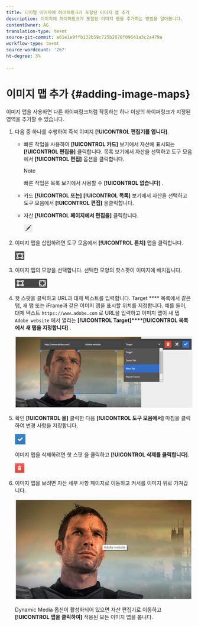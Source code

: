 ```yaml
---
title: 디지털 이미지에 하이퍼링크가 포함된 이미지 맵 추가
description: 이미지에 하이퍼링크가 포함된 이미지 맵을 추가하는 방법을 알아봅니다.
contentOwner: AG
translation-type: tm+mt
source-git-commit: a61e1e9ffb132b59c725b2078f09641a3c2a479a
workflow-type: tm+mt
source-wordcount: '267'
ht-degree: 3%

---
```



# 이미지 맵 추가 {#adding-image-maps}

이미지 맵을 사용하면 다른 하이퍼링크처럼 작동하는 하나 이상의 하이퍼링크가 지정된 영역을 추가할 수 있습니다.

1. 다음 중 하나를 수행하여 즉석 이미지 **[!UICONTROL 편집기를 엽니다]**.

   * 빠른 작업을 사용하여 **[!UICONTROL 카드]** 보기에서 자산에 표시되는 **[!UICONTROL 편집을]** 클릭합니다. 목록 보기에서 자산을 선택하고 도구 모음에서 **[!UICONTROL 편집]** 옵션을 클릭합니다.

      >[!NOTE]
      >
      >빠른 작업은 목록 보기에서 사용할 수 **[!UICONTROL 없습니다]** .

   * 카드 **[!UICONTROL 또는]** **[!UICONTROL 목록]** 보기에서 자산을 선택하고 도구 모음에서 **[!UICONTROL 편집]** 을클릭합니다.
   * 자산 **[!UICONTROL 페이지에서 편집을]** 클릭합니다.

      ![chlimage_1-420](assets/chlimage_1-420.png)

1. 이미지 맵을 삽입하려면 도구 모음에서 **[!UICONTROL 론치]** 맵을 클릭합니다.

   ![chlimage_1-421](assets/chlimage_1-421.png)

1. 이미지 맵의 모양을 선택합니다. 선택한 모양의 핫스팟이 이미지에 배치됩니다.

   ![chlimage_1-422](assets/chlimage_1-422.png)

1. 핫 스팟을 클릭하고 URL과 대체 텍스트를 입력합니다. Target **** 목록에서 같은 탭, 새 탭 또는 iFrame과 같은 이미지 맵을 표시할 위치를 지정합니다. 예를 들어, 대체 텍스트 `https://www.adobe.com` 로 URL을 입력하고 이미지 맵이 새 탭 `Adobe website` 에서 열리는 **[!UICONTROL Target]****[!UICONTROL 목록에서 새 탭을 지정합니다]** .

   ![chlimage_1-423](assets/chlimage_1-423.png)

1. 확인 **[!UICONTROL 을]** 클릭한 다음 **[!UICONTROL 도구 모음에서]** 마침을 클릭하여 변경 사항을 저장합니다.

   ![chlimage_1-424](assets/chlimage_1-424.png)

   이미지 맵을 삭제하려면 핫 스팟 을 클릭하고 **[!UICONTROL 삭제를 클릭합니다]**.

   ![chlimage_1-425](assets/chlimage_1-425.png)

1. 이미지 맵을 보려면 자산 세부 사항 페이지로 이동하고 커서를 이미지 위로 가져갑니다.

   ![chlimage_1-426](assets/chlimage_1-426.png)

   Dynamic Media 옵션이 활성화되어 있으면 자산 편집기로 이동하고 **[!UICONTROL 맵을 클릭하여]** 적용된 모든 이미지 맵을 봅니다.

